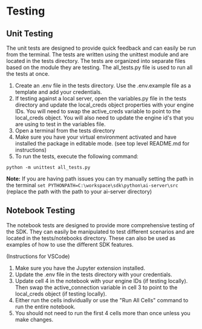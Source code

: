 # Testing

## Unit Testing

The unit tests are designed to provide quick feedback and can easily be run from the terminal. The tests are written using the unittest module and are located in the tests directory. The tests are organized into separate files based on the module they are testing. The all_tests.py file is used to run all the tests at once.

1. Create an .env file in the tests directory. Use the .env.example file as a template and add your credentials.
2. If testing against a local server, open the variables.py file in the tests directory and update the local_creds object properties with your engine IDs. You will need to swap the active_creds variable to point to the local_creds object. You will also need to update the engine id's that you are using to test in the variables file.
3. Open a terminal from the tests directory
4. Make sure you have your virtual environment activated and have installed the package in editable mode. (see top level README.md for instructions)
5. To run the tests, execute the following command:
```
python -m unittest all_tests.py
```
**Note:** If you are having path issues you can try manually setting the path in the terminal `set PYTHONPATH=C:\workspace\sdk\python\ai-server\src` (replace the path with the path to your ai-server directory)

## Notebook Testing

The notebook tests are designed to provide more comprehensive testing of the SDK. They can easily be manipulated to test different scenarios and are located in the tests/notebooks directory. These can also be used as examples of how to use the different SDK features.

(Instructions for VSCode)
1. Make sure you have the Jupyter extension installed.
2. Update the .env file in the tests directory with your credentials.
3. Update cell 4 in the notebook with your engine IDs (if testing locally). Then swap the active_connection variable in cell 3 to point to the local_creds object (if testing locally). 
4. Either run the cells individually or use the "Run All Cells" command to run the entire notebook.
5. You should not need to run the first 4 cells more than once unless you make changes.
